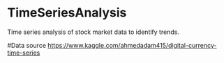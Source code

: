 # TimeSeriesAnalysis
Time series analysis of stock market data to identify trends.


#Data source
https://www.kaggle.com/ahmedadam415/digital-currency-time-series
